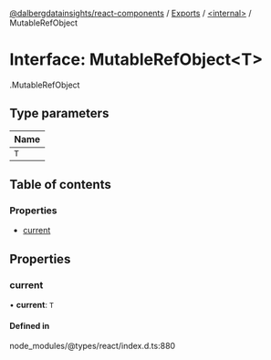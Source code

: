 [@dalbergdatainsights/react-components](../README.md) / [Exports](../modules.md) / [<internal\>](../modules/internal_.md) / MutableRefObject

# Interface: MutableRefObject<T\>

[<internal>](../modules/internal_.md).MutableRefObject

## Type parameters

| Name |
| :------ |
| `T` |

## Table of contents

### Properties

- [current](internal_.MutableRefObject.md#current)

## Properties

### current

• **current**: `T`

#### Defined in

node_modules/@types/react/index.d.ts:880
